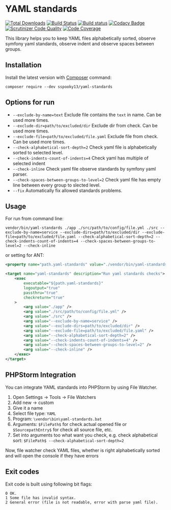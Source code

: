 # YAML standards

[![Total Downloads](https://poser.pugx.org/sspooky13/yaml-standards/downloads)](https://packagist.org/packages/sspooky13/yaml-standards)
[![Build Status](https://travis-ci.org/sspooky13/yaml-standards.svg?branch=master)](https://travis-ci.org/sspooky13/yaml-standards)
[![Build status](https://ci.appveyor.com/api/projects/status/gqcvrvg1hb0g6r0c/branch/master?svg=true)](https://ci.appveyor.com/project/sspooky13/yaml-standards/branch/master)
[![Codacy Badge](https://api.codacy.com/project/badge/Grade/74e686c9111940a982ff3ee5e4ca9d52)](https://www.codacy.com/app/sspooky13/yaml-standards?utm_source=github.com&amp;utm_medium=referral&amp;utm_content=sspooky13/yaml-standards&amp;utm_campaign=Badge_Grade)
[![Scrutinizer Code Quality](https://scrutinizer-ci.com/g/sspooky13/yaml-standards/badges/quality-score.png?b=master)](https://scrutinizer-ci.com/g/sspooky13/yaml-standards/?branch=master)
[![Code Coverage](https://scrutinizer-ci.com/g/sspooky13/yaml-standards/badges/coverage.png?b=master)](https://scrutinizer-ci.com/g/sspooky13/yaml-standards/?branch=master)

This library helps you to keep YAML files alphabetically sorted, observe symfony yaml standards, observe indent and observe spaces between groups.

## Installation
Install the latest version with [Composer](http://getcomposer.org/) command:

    composer require --dev sspooky13/yaml-standards

## Options for run
- `--exclude-by-name=text` Exclude file contains the `text` in name. Can be used more times.
- `--exclude-dir=path/to/excluded/dir` Exclude dir from check. Can be used more times.
- `--exclude-file=path/to/excluded/file.yaml` Exclude file from check. Can be used more times.
- `--check-alphabetical-sort-depth=2` Check yaml file is alphabetically sorted to selected level.
- `--check-indents-count-of-indents=4` Check yaml has multiple of selected indent
- `--check-inline` Check yaml file observe standards by symfony yaml parser.
- `--check-spaces-between-groups-to-level=2` Check yaml file has empty line between every group to slected level.
- `--fix` Automatically fix allowed standards problems.

## Usage
For run from command line:

    vendor/bin/yaml-standards ./app ./src/path/to/config/file.yml ./src --exclude-by-name=service --exclude-dirs=path/to/excluded/dir --exclude-file=path/to/excluded/file.yaml --check-alphabetical-sort-depth=2 --check-indents-count-of-indents=4 --check-spaces-between-groups-to-level=2 --check-inline

or setting for ANT:

```xml
<property name="path.yaml-standards" value="./vendor/bin/yaml-standards"/>

<target name="yaml-standards" description="Run yaml standards checks">
    <exec 
        executable="${path.yaml-standards}"
        logoutput="true"
        passthru="true"
        checkreturn="true"
    >
        <arg value="./app" />
        <arg value="./src/path/to/config/file.yml" />
        <arg value="./src" />
        <arg value="--exclude-by-name=service" />
        <arg value="--exclude-dirs=path/to/excluded/dir" />
        <arg value="--exclude-file=path/to/excluded/file.yaml" />
        <arg value="--check-alphabetical-sort-depth=2" />
        <arg value="--check-indents-count-of-indents=4" />
        <arg value="--check-spaces-between-groups-to-level=2" />
        <arg value="--check-inline" />
    </exec>
</target>
```

## PHPStorm Integration
You can integrate YAML standards into PHPStorm by using File Watcher.

1. Open Settings -> Tools -> File Watchers
2. Add new -> custom
3. Give it a name
4. Select file type: `YAML`
5. Program: `\vendor\bin\yaml-standards.bat`
6. Arguments: `$FilePath$` for check actual opened file or `$SourcepathEntry$` for check all source file, etc.
7. Set into arguments too what want you check, e.g. check alphabetical sort: `$FilePath$ --check-alphabetical-sort-depth=2`

Now, file watcher check YAML files, whether is right alphabetically sorted and will open the console if they have errors

## Exit codes
Exit code is built using following bit flags:

    0 OK.
    1 Some file has invalid syntax.
    2 General error (file is not readable, error with parse yaml file).
